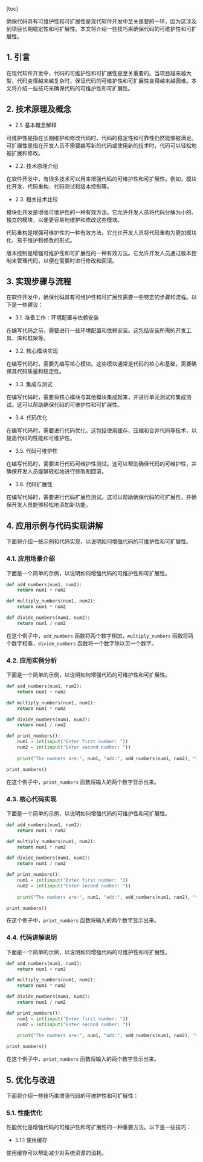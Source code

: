 
[toc]                    
                
                
确保代码具有可维护性和可扩展性是现代软件开发中至关重要的一环，因为这涉及到项目长期稳定性和可扩展性。本文将介绍一些技巧来确保代码的可维护性和可扩展性。

## 1. 引言

在现代软件开发中，代码的可维护性和可扩展性是至关重要的。当项目越来越大型，代码变得越来越复杂时，保证代码的可维护性和可扩展性变得越来越困难。本文将介绍一些技巧来确保代码的可维护性和可扩展性。

## 2. 技术原理及概念

- 2.1. 基本概念解释

可维护性是指在长期维护和修改代码时，代码的稳定性和可靠性仍然能够被满足。可扩展性是指在开发人员不需要编写新的代码或使用新的技术时，代码可以轻松地被扩展和修改。

- 2.2. 技术原理介绍

在软件开发中，有很多技术可以用来增强代码的可维护性和可扩展性。例如，模块化开发、代码重构、代码测试和版本控制等。

- 2.3. 相关技术比较

模块化开发是增强可维护性的一种有效方法。它允许开发人员将代码分解为小的、独立的模块，以便更容易地维护和修改这些模块。

代码重构是增强可维护性的一种有效方法。它允许开发人员将代码重构为更加模块化、易于维护和修改的形式。

版本控制是增强可维护性和可扩展性的一种有效方法。它允许开发人员通过版本控制来管理代码，以便在需要时进行修改和回滚。

## 3. 实现步骤与流程

在软件开发中，确保代码具有可维护性和可扩展性需要一些特定的步骤和流程。以下是一些建议：

- 3.1. 准备工作：环境配置与依赖安装

在编写代码之前，需要进行一些环境配置和依赖安装。这包括安装所需的开发工具、库和框架等。

- 3.2. 核心模块实现

在编写代码时，需要先编写核心模块。这些模块通常是代码的核心和基础，需要确保其代码质量和稳定性。

- 3.3. 集成与测试

在编写代码时，需要将核心模块与其他模块集成起来，并进行单元测试和集成测试。这可以帮助确保代码的可维护性和可扩展性。

- 3.4. 代码优化

在编写代码时，需要进行代码优化。这包括使用缓存、压缩和合并代码等技术，以提高代码的性能和可维护性。

- 3.5. 代码可维护性

在编写代码时，需要进行代码可维护性测试。这可以帮助确保代码的可维护性，并确保开发人员能够轻松地进行修改和回滚。

- 3.6. 代码扩展性

在编写代码时，需要进行代码扩展性测试。这可以帮助确保代码的可扩展性，并确保开发人员能够轻松地添加新功能。

## 4. 应用示例与代码实现讲解

下面将介绍一些示例和代码实现，以说明如何增强代码的可维护性和可扩展性。

### 4.1. 应用场景介绍

下面是一个简单的示例，以说明如何增强代码的可维护性和可扩展性。

```python
def add_numbers(num1, num2):
    return num1 + num2

def multiply_numbers(num1, num2):
    return num1 * num2

def divide_numbers(num1, num2):
    return num1 / num2
```

在这个例子中，`add_numbers` 函数将两个数字相加，`multiply_numbers` 函数将两个数字相乘，`divide_numbers` 函数将一个数字除以另一个数字。

### 4.2. 应用实例分析

下面是一个简单的示例，以说明如何增强代码的可维护性和可扩展性。

```python
def add_numbers(num1, num2):
    return num1 + num2

def multiply_numbers(num1, num2):
    return num1 * num2

def divide_numbers(num1, num2):
    return num1 / num2

def print_numbers():
    num1 = int(input("Enter first number: "))
    num2 = int(input("Enter second number: "))
    
    print("The numbers are:", num1, "add:", add_numbers(num1, num2), "times:", multiply_numbers(num1, num2), "divide:", divide_numbers(num1, num2))

print_numbers()
```

在这个例子中，`print_numbers` 函数将输入的两个数字显示出来。

### 4.3. 核心代码实现

下面是一个简单的示例，以说明如何增强代码的可维护性和可扩展性。

```python
def add_numbers(num1, num2):
    return num1 + num2

def multiply_numbers(num1, num2):
    return num1 * num2

def divide_numbers(num1, num2):
    return num1 / num2

def print_numbers():
    num1 = int(input("Enter first number: "))
    num2 = int(input("Enter second number: "))
    
    print("The numbers are:", num1, "add:", add_numbers(num1, num2), "times:", multiply_numbers(num1, num2), "divide:", divide_numbers(num1, num2))

print_numbers()
```

在这个例子中，`print_numbers` 函数将输入的两个数字显示出来。

### 4.4. 代码讲解说明

下面是一个简单的示例，以说明如何增强代码的可维护性和可扩展性。

```python
def add_numbers(num1, num2):
    return num1 + num2

def multiply_numbers(num1, num2):
    return num1 * num2

def divide_numbers(num1, num2):
    return num1 / num2

def print_numbers():
    num1 = int(input("Enter first number: "))
    num2 = int(input("Enter second number: "))
    
    print("The numbers are:", num1, "add:", add_numbers(num1, num2), "times:", multiply_numbers(num1, num2), "divide:", divide_numbers(num1, num2))

print_numbers()
```

在这个例子中，`print_numbers` 函数将输入的两个数字显示出来。

## 5. 优化与改进

下面将介绍一些技巧来增强代码的可维护性和可扩展性：

### 5.1. 性能优化

性能优化是增强代码的可维护性和可扩展性的一种重要方法。以下是一些技巧：

- 5.1.1 使用缓存

使用缓存可以帮助减少对系统资源的消耗。

